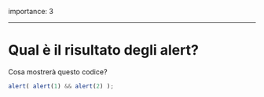 importance: 3

---

# Qual è il risultato degli alert?

Cosa mostrerà questo codice?

```js
alert( alert(1) && alert(2) );
```

